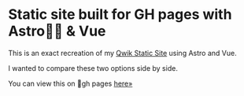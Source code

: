 # Static site built for GH pages with Astro👩‍🚀 & Vue

This is an exact recreation of my [Qwik Static Site](https://github.com/MarmadileManteater/QwikStaticSite) using Astro and Vue.

I wanted to compare these two options side by side.

You can view this on 🚀gh pages [here&raquo;](https://marmadilemanteater.github.io/astro/)

